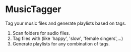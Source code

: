 # MusicTagger
Tag your music files and generate playlists based on tags.

1. Scan folders for audio files.
2. Tag files with (like 'happy', 'slow', 'female singers',...)
3. Generate playlists for any combination of tags.

